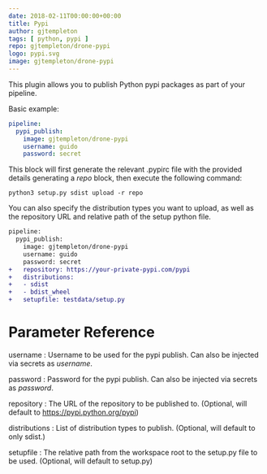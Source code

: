 ```yaml
---
date: 2018-02-11T00:00:00+00:00
title: Pypi
author: gjtempleton
tags: [ python, pypi ]
repo: gjtempleton/drone-pypi
logo: pypi.svg
image: gjtempleton/drone-pypi
---
```


This plugin allows you to publish Python pypi packages as part of your pipeline.

Basic example:

```yaml
pipeline:
  pypi_publish:
    image: gjtempleton/drone-pypi
    username: guido
    password: secret
```

This block will first generate the relevant .pypirc file with the provided details generating a _repo_ block, then execute the following command:

```
python3 setup.py sdist upload -r repo
```

You can also specify the distribution types you want to upload, as well as the repository URL and relative path of the setup python file.
```diff
pipeline:
  pypi_publish:
    image: gjtempleton/drone-pypi
    username: guido
    password: secret
+   repository: https://your-private-pypi.com/pypi
+   distributions:
+   - sdist
+   - bdist_wheel
+   setupfile: testdata/setup.py
```

# Parameter Reference

username
: Username to be used for the pypi publish. Can also be injected via secrets as _username_.

password
: Password for the pypi publish.  Can also be injected via secrets as _password_.

repository
: The URL of the repository to be published to. (Optional, will default to https://pypi.python.org/pypi)

distributions
: List of distribution types to publish. (Optional, will default to only sdist.)

setupfile
: The relative path from the workspace root to the setup.py file to be used. (Optional, will default to setup.py)
